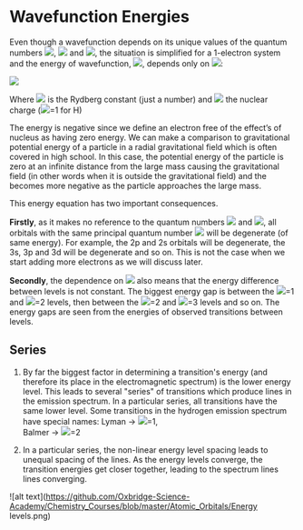 # Wavefunction Energies

Even though a wavefunction depends on its unique values of the quantum numbers <img src="https://render.githubusercontent.com/render/math?math=n">, <img src="https://render.githubusercontent.com/render/math?math=l"> and <img src="https://render.githubusercontent.com/render/math?math=m_l">, the situation is simplified for a 1-electron system and the energy of wavefunction, <img src="https://render.githubusercontent.com/render/math?math=E_n">,  depends only on <img src="https://render.githubusercontent.com/render/math?math=n">:
 
<img src="https://render.githubusercontent.com/render/math?math=E_n=-\frac{R_HZ^2}{n^2}\rightarrow E_n\propto-\frac{1}{n^2}"> 
 
Where <img src="https://render.githubusercontent.com/render/math?math=R_H"> is the Rydberg constant (just a number) and <img src="https://render.githubusercontent.com/render/math?math=Z"> the nuclear charge (<img src="https://render.githubusercontent.com/render/math?math=Z">=1 for H)
 
The energy is negative since we define an electron free of the effect’s of nucleus as having zero energy. We can make a comparison to gravitational potential energy of a particle in a radial gravitational field which is often covered in high school. In this case, the potential energy of the particle is zero at an infinite distance from the large mass causing the gravitational field (in other words when it is outside the gravitational field) and the becomes more negative as the particle approaches the large mass. 

This energy equation has two important consequences.

**Firstly**, as it makes no reference to the quantum numbers <img src="https://render.githubusercontent.com/render/math?math=l"> and <img src="https://render.githubusercontent.com/render/math?math=m_l">, all orbitals with the same principal quantum number <img src="https://render.githubusercontent.com/render/math?math=n"> will be degenerate (of same energy). For example, the 2p and 2s orbitals will be degenerate, the 3s, 3p and 3d will be degenerate and so on. This is not the case when we start adding more electrons as we will discuss later. 
 
**Secondly**, the dependence on <img src="https://render.githubusercontent.com/render/math?math=\frac{1}{n^2}"> also means that the energy difference between levels is not constant. The biggest energy gap is between the <img src="https://render.githubusercontent.com/render/math?math=n">=1 and <img src="https://render.githubusercontent.com/render/math?math=n">=2 levels, then between the <img src="https://render.githubusercontent.com/render/math?math=n">=2 and <img src="https://render.githubusercontent.com/render/math?math=n">=3 levels and so on. The energy gaps are seen from the energies of observed transitions between levels. 

## Series 

1. By far the biggest factor in determining a transition's energy (and therefore its place in the electromagnetic spectrum) is the lower energy level. This leads to several "series" of transitions which produce lines in the emission spectrum. In a particular series, all transitions have the same lower level. Some transitions in the hydrogen emission spectrum have special names:
Lyman → <img src="https://render.githubusercontent.com/render/math?math=n">=1,  
Balmer → <img src="https://render.githubusercontent.com/render/math?math=n">=2 

2. In a particular series, the non-linear energy level spacing leads to unequal spacing of the lines. As the energy levels converge, the transition energies get closer together, leading to the spectrum lines lines converging.   

![alt text](https://github.com/Oxbridge-Science-Academy/Chemistry_Courses/blob/master/Atomic_Orbitals/Energy levels.png)

